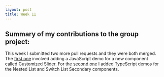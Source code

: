 ```yaml
---
layout: post
title: Week 11
---
```


## Summary of my contributions to the group project:

This week I submitted two more pull requests and they were both merged. The [first one](https://github.com/mui-org/material-ui/pull/15478) involved adding a JavaScript demo for a new component called Customized Slider. For the [second one](https://github.com/mui-org/material-ui/pull/15493) I added TypeScript demos for the Nested List and Switch List Secondary components. 
